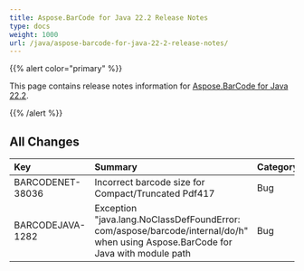 ```yaml
---
title: Aspose.BarCode for Java 22.2 Release Notes
type: docs
weight: 1000
url: /java/aspose-barcode-for-java-22-2-release-notes/
---
```


{{% alert color="primary" %}}

This page contains release notes information for [Aspose.BarCode for Java 22.2](https://downloads.aspose.com/barcode/java/new-releases/aspose.barcode-for-java-22.2/).

{{% /alert %}}
## **All Changes**

|**Key**|**Summary**|**Category**|
| :- | :- | :- |
|BARCODENET-38036|Incorrect barcode size for Compact/Truncated Pdf417|Bug|
|BARCODEJAVA-1282|Exception "java.lang.NoClassDefFoundError: com/aspose/barcode/internal/do/h" when using Aspose.BarCode for Java with module path|Bug|

